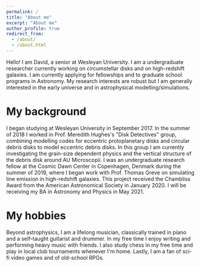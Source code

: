 ```yaml
---
permalink: /
title: "About me"
excerpt: "About me"
author_profile: true
redirect_from: 
  - /about/
  - /about.html
---
```


Hello! I am David, a senior at Wesleyan University. I am a undergraduate researcher currently working on circumstellar disks and on high-redshift galaxies. I am currently applying for fellowships and to graduate school programs in Astronomy. My research interests are robust but I am generally interested in the early universe and in astrophysical modelling/simulations. 

My background
======

I began studying at Wesleyan University in September 2017. In the summer of 2018 I worked in Prof. Meredith Hughes's "Disk Detectives" group, combining modelling codes for eccentric protoplanetary disks and circular debris disks to model eccentric debris disks. In this group I am currently investigating the grain-size dependent physics and the vertical structure of the debris disk around AU Microscopii. I was an undergraduate research fellow at the Cosmic Dawn Center in Copenhagen, Denmark during the summer of 2019, where I began work with Prof. Thomas Greve on simulating line emission in high-redshift galaxies. This project received the Chambliss Award from the American Astronomical Society in January 2020. I will be receiving my BA in Astronomy and Physics in May 2021. 

My hobbies
======

Beyond astrophysics, I am a lifelong musician, classically trained in piano and a self-taught guitarist and drummer. In my free time I enjoy writing and performing heavy music with friends. I also study chess in my free time and play in local club tournaments whenever I'm home. Lastly, I am a fan of sci-fi video games and of old-school RPGs.
